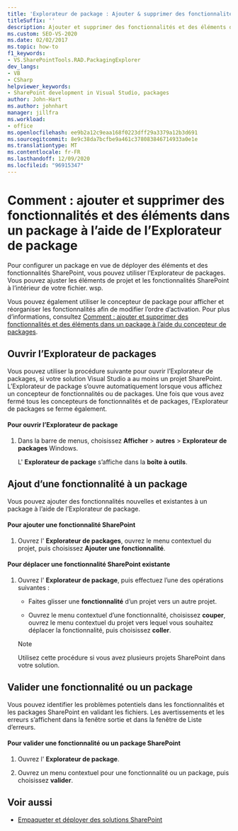 ```yaml
---
title: 'Explorateur de package : Ajouter & supprimer des fonctionnalités & des éléments du package'
titleSuffix: ''
description: Ajouter et supprimer des fonctionnalités et des éléments dans un package SharePoint à l’aide de l’Explorateur de package dans Visual Studio.
ms.custom: SEO-VS-2020
ms.date: 02/02/2017
ms.topic: how-to
f1_keywords:
- VS.SharePointTools.RAD.PackagingExplorer
dev_langs:
- VB
- CSharp
helpviewer_keywords:
- SharePoint development in Visual Studio, packages
author: John-Hart
ms.author: johnhart
manager: jillfra
ms.workload:
- office
ms.openlocfilehash: ee9b2a12c9eaa168f0223dff29a3379a12b3d691
ms.sourcegitcommit: 8e9c38da7bcfbe9a461c378083846714933a0e1e
ms.translationtype: MT
ms.contentlocale: fr-FR
ms.lasthandoff: 12/09/2020
ms.locfileid: "96915347"
---
```

# <a name="how-to-add-and-remove-features-and-items-to-a-package-by-using-the-packaging-explorer"></a>Comment : ajouter et supprimer des fonctionnalités et des éléments dans un package à l’aide de l’Explorateur de package
  Pour configurer un package en vue de déployer des éléments et des fonctionnalités SharePoint, vous pouvez utiliser l’Explorateur de packages. Vous pouvez ajuster les éléments de projet et les fonctionnalités SharePoint à l’intérieur de votre fichier. wsp.

 Vous pouvez également utiliser le concepteur de package pour afficher et réorganiser les fonctionnalités afin de modifier l’ordre d’activation. Pour plus d’informations, consultez [Comment : ajouter et supprimer des fonctionnalités et des éléments dans un package à l’aide du concepteur de packages](../sharepoint/how-to-add-and-remove-features-and-items-to-a-package-by-using-the-package-designer.md).

## <a name="open-the-packaging-explorer"></a>Ouvrir l’Explorateur de packages
 Vous pouvez utiliser la procédure suivante pour ouvrir l’Explorateur de packages, si votre solution Visual Studio a au moins un projet SharePoint. L’Explorateur de package s’ouvre automatiquement lorsque vous affichez un concepteur de fonctionnalités ou de packages. Une fois que vous avez fermé tous les concepteurs de fonctionnalités et de packages, l’Explorateur de packages se ferme également.

#### <a name="to-open-the-packaging-explorer"></a>Pour ouvrir l’Explorateur de package

1. Dans la barre de menus, choisissez **Afficher**  >  **autres**  >  **Explorateur de packages** Windows.

     L' **Explorateur de package** s’affiche dans la **boîte à outils**.

## <a name="adding-a-feature-to-a-package"></a>Ajout d’une fonctionnalité à un package
 Vous pouvez ajouter des fonctionnalités nouvelles et existantes à un package à l’aide de l’Explorateur de package.

#### <a name="to-add-a-sharepoint-feature"></a>Pour ajouter une fonctionnalité SharePoint

1. Ouvrez l' **Explorateur de packages**, ouvrez le menu contextuel du projet, puis choisissez **Ajouter une fonctionnalité**.

#### <a name="to-move-an-existing-sharepoint-feature"></a>Pour déplacer une fonctionnalité SharePoint existante

1. Ouvrez l' **Explorateur de package**, puis effectuez l’une des opérations suivantes :

    - Faites glisser une **fonctionnalité** d’un projet vers un autre projet.

    - Ouvrez le menu contextuel d’une fonctionnalité, choisissez **couper**, ouvrez le menu contextuel du projet vers lequel vous souhaitez déplacer la fonctionnalité, puis choisissez **coller**.

    > [!NOTE]
    > Utilisez cette procédure si vous avez plusieurs projets SharePoint dans votre solution.

## <a name="validate-a-feature-or-package"></a>Valider une fonctionnalité ou un package
 Vous pouvez identifier les problèmes potentiels dans les fonctionnalités et les packages SharePoint en validant les fichiers. Les avertissements et les erreurs s’affichent dans la fenêtre sortie et dans la fenêtre de Liste d’erreurs.

#### <a name="to-validate-a-sharepoint-feature-or-package"></a>Pour valider une fonctionnalité ou un package SharePoint

1. Ouvrez l' **Explorateur de package**.

2. Ouvrez un menu contextuel pour une fonctionnalité ou un package, puis choisissez **valider**.

## <a name="see-also"></a>Voir aussi
- [Empaqueter et déployer des solutions SharePoint](../sharepoint/packaging-and-deploying-sharepoint-solutions.md)
